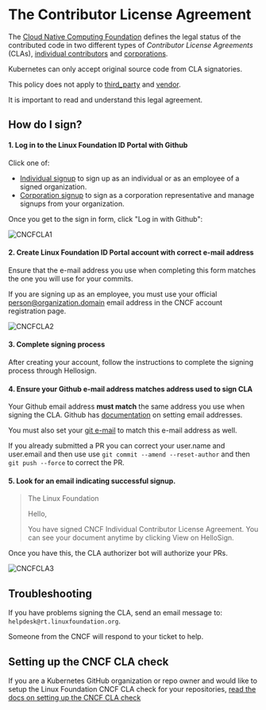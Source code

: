# The Contributor License Agreement

The [Cloud Native Computing Foundation](https://www.cncf.io/community) defines
the legal status of the contributed code in two different types of _Contributor License Agreements_
(CLAs), [individual contributors](https://github.com/cncf/cla/blob/master/individual-cla.pdf) and [corporations](https://github.com/cncf/cla/blob/master/corporate-cla.pdf).

Kubernetes can only accept original source code from CLA signatories.

This policy does not apply to [third_party](https://git.k8s.io/kubernetes/third_party)
and [vendor](https://git.k8s.io/kubernetes/vendor).

It is important to read and understand this legal agreement.

## How do I sign?

#### 1. Log in to the Linux Foundation ID Portal with Github

Click one of:
  * [Individual signup](https://identity.linuxfoundation.org/projects/cncf) to
  sign up as an individual or as an employee of a signed organization.
  * [Corporation signup](https://identity.linuxfoundation.org/node/285/organization-signup)
  to sign as a corporation representative and manage signups from your organization.

Once you get to the sign in form, click "Log in with Github":

![CNCFCLA1](http://i.imgur.com/tEk2x3j.png)

#### 2. Create Linux Foundation ID Portal account with correct e-mail address

Ensure that the e-mail address you use when completing this form matches the one
you will use for your commits.

If you are signing up as an employee, you must use your official
person@organization.domain email address in the CNCF account registration page.

![CNCFCLA2](http://i.imgur.com/t3WAtrz.png)

#### 3. Complete signing process

After creating your account, follow the instructions to complete the
signing process through Hellosign.

#### 4. Ensure your Github e-mail address matches address used to sign CLA

Your Github email address __must match__ the same address you use when signing
the CLA. Github has [documentation](https://help.github.com/articles/setting-your-commit-email-address-on-github/)
on setting email addresses.

You must also set your [git e-mail](https://help.github.com/articles/setting-your-email-in-git)
to match this e-mail address as well.

If you already submitted a PR you can correct your user.name and user.email
and then use use `git commit --amend --reset-author` and then `git push --force` to
correct the PR.

#### 5. Look for an email indicating successful signup.

> The Linux Foundation
>
> Hello,
>
> You have signed CNCF Individual Contributor License Agreement.
> You can see your document anytime by clicking View on HelloSign.
>

Once you have this, the CLA authorizer bot will authorize your PRs.

![CNCFCLA3](http://i.imgur.com/C5ZsNN6.png)

## Troubleshooting

If you have problems signing the CLA, send an email message to: `helpdesk@rt.linuxfoundation.org`.

Someone from the CNCF will respond to your ticket to help.

## Setting up the CNCF CLA check

If you are a Kubernetes GitHub organization or repo owner and would like to setup
the Linux Foundation CNCF CLA check for your repositories, [read the docs on setting up the CNCF CLA check](/github-management/setting-up-cla-check.md)

